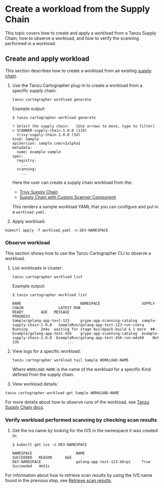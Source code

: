 # Create a workload from the Supply Chain

This topic covers how to create and apply a workload from a Tanzu Supply Chain, how to observe a
workload, and how to verify the scanning performed in a workload.

## <a id="create-and-apply-workload"></a> Create and apply workload

This section describes how to create a workload from an existing [supply chain](./create-supply-chain-with-app-scanning.hbs.md).

1. Use the Tanzu Cartographer plug-in to create a workload from a specific supply chain:

    ```console
    tanzu cartographer workload generate
    ```

    Example output:

    ```console
    $ tanzu cartographer workload generate

    ? Select the supply chain:   [Use arrows to move, type to filter]
    > SCANNER-supply-chain-1.0.0 (11h)
      trivy-supply-chain-1.0.0 (3d)
    kind: Sample
    apiVersion: sample.com/v1alpha1
    metadata:
      name: example-sample
    spec:
      registry:
        ...
      scanning:
        ...
    ```

    Here the user can create a supply chain workload from the:

    - [Trivy Supply Chain](./create-supply-chain-with-app-scanning.hbs.md#create-supply-chain-with-scst---scan-20-and-trivy-supply-chain-component)
    - [Supply Chain with Custom Scanner Component](./create-supply-chain-with-app-scanning.hbs.md#create-supply-chain-with-scst---scan-20-and-custom-scanning-component)

    This renders a sample workload YAML that you can configure and put in a `workload.yaml`.

2. Apply workload:

  ```console
  kubectl apply -f workload.yaml -n DEV-NAMESPACE
  ```

### <a id="observe-workload"></a> Observe workload

This section shows how to use the Tanzu Cartographer CLI to observe a workload.

1. List workloads in cluster:

    ```console
    tanzu cartographer workload list
    ```

    Example output:

    ```console
    $ tanzu cartographer workload list

    NAME                           NAMESPACE                   SUPPLY CHAIN                LATEST RUN                                  READY        AGE   MESSAGE                                     PROGRESS
    Sample/golang-app-test-123     grype-app-scanning-catalog  sample-supply-chain-1.0.0   SampleRun/golang-app-test-123-run-ccmrq     Running      2m4s  waiting for stage buildpack-build & 1 more  ##-
    Example/golang-app-test-456    grype-app-scanning-catalog  example-supply-chain-1.0.0  ExampleRun/golang-app-test-456-run-m4vb9    Not          33h                      ...
    ```

2. View logs for a specific workload:

    ```console
    tanzu cartographer workload tail Sample WORKLOAD-NAME
    ```

    Where `WORKLOAD-NAME` is the name of the workload for a specific Kind defined from the supply chain.

3. View workload details:

  ```console
  tanzu cartographer workload get Sample WORKLOAD-NAME
  ```

For more details about how to observe runs of the workload, see [Tanzu Supply Chain docs](../supply-chain/development/how-to/observe-runs.hbs.md).

### <a id="verify-workload-scanning"></a>Verify workload performed scanning by checking scan results

1. Get the ivs name by looking for the IVS in the namespace it was created in:

    ```console
    $ kubectl get ivs -n DEV-NAMESPACE

    NAMESPACE                    NAME                          SUCCEEDED   REASON      AGE
    DEV-NAMESPACE                golang-app-test-123-bbrpz     True        Succeeded   4m52s
    ```

For information about how to retrieve scan results by using the IVS name found in the previous step,
see [Retrieve scan results](./verify-app-scanning.hbs.md#retrieve-scan-results).
